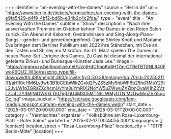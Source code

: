 +++
identifier = "an-evening-with-the-dames"
source = "Berlin.de"
url = "https://www.berlin.de/tickets/vermischtes/an-evening-with-the-dames-e9fa5429-d4f9-4bf2-bd6b-e34b2c4c2fda/"
type = "event"
title = "An Evening With the Dames"
subtitle = "Show"
description = "Nach ihrer ausverkauften Premiere im Oktober kehren The Dames in den Roten Salon zurück. Ein Abend mit Kabarett, Geständnissen und Sing-Along-Piano-Songs – gender- und genreübergreifend. Dame Shirley Knott und Madame Eve bringen dem Berliner Publikum seit 2022 ihre Ständchen, mit Eve an den Tasten und Shirley am Mikrofon. Am 01. März spielen The Dames ihr neues Piano-Set L’origine des Dames. Zu Gast ist diesmal der international gefeierte Zirkus- und Burlesque-Künstler Jade Lee."
image = "https://imgproxy.berlinonline.net/UzntHdC1mpKo6H17mrCTReTBTSNL840FwoK6QU2_W3o/resizing_type:fill-down/width:480/height:360/gravity:fp:0.5:0.38/enlarge:1/q:70/cb:2025021701/aHR0cHM6Ly9wb3B1bGEtbWlkZGxld2FyZS5zMy5hbWF6b25hd3MuY29tL2JvLW1pZGRsZXdhcmUvYm8uYmRlX2NoYW5uZWwuZXZlbnQvaW1hZ2VzLzU4LzY3MjNiOWVkLTI0ZjgtZjU4MS05MTNhLWMyOTNlMzUwMmZhZi5qcGc.jpg"
image_bucket = "https://storage.googleapis.com/fem-readup.appspot.com/an-evening-with-the-dames.webp"
start_date = "2025-03-01T20:00:00.000"
end_date = "2025-03-01T20:00:00.000"
category = "Vermischtes"
organizer = "Volksbühne am Rosa-Luxemburg-Platz - Roter Salon"
updated = "2025-02-17T00:44:55.000"
languages = []
[contact]
location_street = "Rosa-Luxemburg-Platz"
location_city = " 10178 Berlin-Mitte"
[location]
+++